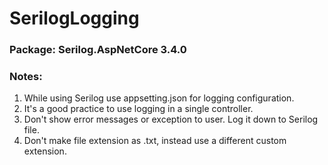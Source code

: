 # SerilogLogging

### Package: Serilog.AspNetCore 3.4.0
### Notes:
1. While using Serilog use appsetting.json for logging configuration.
2. It's a good practice to use logging in a single controller. 
3. Don't show error messages or exception to user. Log it down to Serilog file.
4. Don't make file extension as .txt, instead use a different custom extension.
